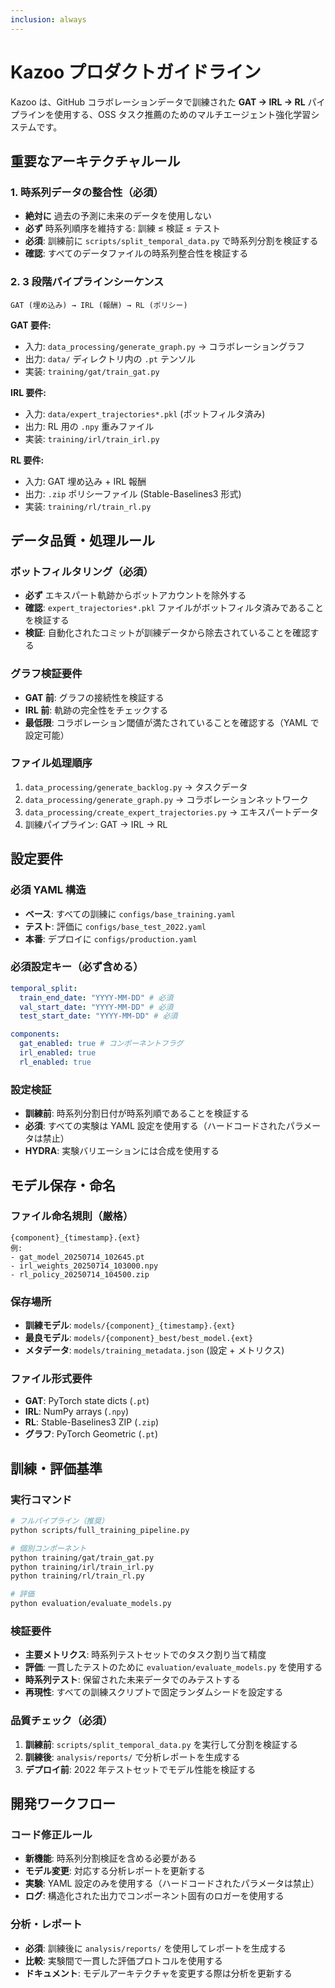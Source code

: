 ```yaml
---
inclusion: always
---
```


# Kazoo プロダクトガイドライン

Kazoo は、GitHub コラボレーションデータで訓練された **GAT → IRL → RL** パイプラインを使用する、OSS タスク推薦のためのマルチエージェント強化学習システムです。

## 重要なアーキテクチャルール

### 1. 時系列データの整合性（必須）

- **絶対に** 過去の予測に未来のデータを使用しない
- **必ず** 時系列順序を維持する: 訓練 ≤ 検証 ≤ テスト
- **必須**: 訓練前に `scripts/split_temporal_data.py` で時系列分割を検証する
- **確認**: すべてのデータファイルの時系列整合性を検証する

### 2. 3 段階パイプラインシーケンス

```
GAT (埋め込み) → IRL (報酬) → RL (ポリシー)
```

**GAT 要件:**

- 入力: `data_processing/generate_graph.py` → コラボレーショングラフ
- 出力: `data/` ディレクトリ内の `.pt` テンソル
- 実装: `training/gat/train_gat.py`

**IRL 要件:**

- 入力: `data/expert_trajectories*.pkl` (ボットフィルタ済み)
- 出力: RL 用の `.npy` 重みファイル
- 実装: `training/irl/train_irl.py`

**RL 要件:**

- 入力: GAT 埋め込み + IRL 報酬
- 出力: `.zip` ポリシーファイル (Stable-Baselines3 形式)
- 実装: `training/rl/train_rl.py`

## データ品質・処理ルール

### ボットフィルタリング（必須）

- **必ず** エキスパート軌跡からボットアカウントを除外する
- **確認**: `expert_trajectories*.pkl` ファイルがボットフィルタ済みであることを検証する
- **検証**: 自動化されたコミットが訓練データから除去されていることを確認する

### グラフ検証要件

- **GAT 前**: グラフの接続性を検証する
- **IRL 前**: 軌跡の完全性をチェックする
- **最低限**: コラボレーション閾値が満たされていることを確認する（YAML で設定可能）

### ファイル処理順序

1. `data_processing/generate_backlog.py` → タスクデータ
2. `data_processing/generate_graph.py` → コラボレーションネットワーク
3. `data_processing/create_expert_trajectories.py` → エキスパートデータ
4. 訓練パイプライン: GAT → IRL → RL

## 設定要件

### 必須 YAML 構造

- **ベース**: すべての訓練に `configs/base_training.yaml`
- **テスト**: 評価に `configs/base_test_2022.yaml`
- **本番**: デプロイに `configs/production.yaml`

### 必須設定キー（必ず含める）

```yaml
temporal_split:
  train_end_date: "YYYY-MM-DD" # 必須
  val_start_date: "YYYY-MM-DD" # 必須
  test_start_date: "YYYY-MM-DD" # 必須

components:
  gat_enabled: true # コンポーネントフラグ
  irl_enabled: true
  rl_enabled: true
```

### 設定検証

- **訓練前**: 時系列分割日付が時系列順であることを検証する
- **必須**: すべての実験は YAML 設定を使用する（ハードコードされたパラメータは禁止）
- **HYDRA**: 実験バリエーションには合成を使用する

## モデル保存・命名

### ファイル命名規則（厳格）

```
{component}_{timestamp}.{ext}
例:
- gat_model_20250714_102645.pt
- irl_weights_20250714_103000.npy
- rl_policy_20250714_104500.zip
```

### 保存場所

- **訓練モデル**: `models/{component}_{timestamp}.{ext}`
- **最良モデル**: `models/{component}_best/best_model.{ext}`
- **メタデータ**: `models/training_metadata.json` (設定 + メトリクス)

### ファイル形式要件

- **GAT**: PyTorch state dicts (`.pt`)
- **IRL**: NumPy arrays (`.npy`)
- **RL**: Stable-Baselines3 ZIP (`.zip`)
- **グラフ**: PyTorch Geometric (`.pt`)

## 訓練・評価基準

### 実行コマンド

```bash
# フルパイプライン（推奨）
python scripts/full_training_pipeline.py

# 個別コンポーネント
python training/gat/train_gat.py
python training/irl/train_irl.py
python training/rl/train_rl.py

# 評価
python evaluation/evaluate_models.py
```

### 検証要件

- **主要メトリクス**: 時系列テストセットでのタスク割り当て精度
- **評価**: 一貫したテストのために `evaluation/evaluate_models.py` を使用する
- **時系列テスト**: 保留された未来データでのみテストする
- **再現性**: すべての訓練スクリプトで固定ランダムシードを設定する

### 品質チェック（必須）

1. **訓練前**: `scripts/split_temporal_data.py` を実行して分割を検証する
2. **訓練後**: `analysis/reports/` で分析レポートを生成する
3. **デプロイ前**: 2022 年テストセットでモデル性能を検証する

## 開発ワークフロー

### コード修正ルール

- **新機能**: 時系列分割検証を含める必要がある
- **モデル変更**: 対応する分析レポートを更新する
- **実験**: YAML 設定のみを使用する（ハードコードされたパラメータは禁止）
- **ログ**: 構造化された出力でコンポーネント固有のロガーを使用する

### 分析・レポート

- **必須**: 訓練後に `analysis/reports/` を使用してレポートを生成する
- **比較**: 実験間で一貫した評価プロトコルを使用する
- **ドキュメント**: モデルアーキテクチャを変更する際は分析を更新する
